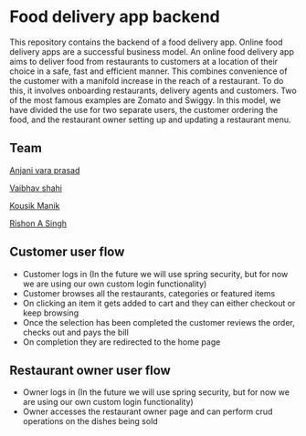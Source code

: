 # Food delivery app backend
This repository contains the backend of a food delivery app. Online food delivery apps are a successful business model. An online food delivery app aims to deliver food from restaurants to customers at a location of their choice in a safe, fast and efficient manner. This combines convenience of the customer with a manifold increase in the reach of a restaurant. To do this, it involves onboarding restaurants, delivery agents and customers. Two of the most famous examples are Zomato and Swiggy. In this model, we have divided the use for two separate users, the customer ordering the food, and the restaurant owner setting up and updating a restaurant menu.

## Team
[Anjani vara prasad](https://github.com/Anjani1598)

[Vaibhav shahi](https://github.com/vaibhavshahi10)

[Kousik Manik](https://github.com/Kousik1234)

[Rishon A Singh](https://github.com/Rishon-A-Singh)


## Customer user flow
- Customer logs in (In the future we will use spring security, but for now we are using our own custom login functionality)
- Customer browses all the restaurants, categories or featured items
- On clicking an item it gets added to cart and they can either checkout or keep browsing
- Once the selection has been completed the customer reviews the order, checks out and pays the bill
- On completion they are redirected to the home page



## Restaurant owner user flow
- Owner logs in (In the future we will use spring security, but for now we are using our own custom login functionality)
- Owner accesses the restaurant owner page and can perform crud operations on the dishes being sold
